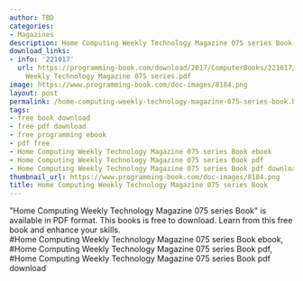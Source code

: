 ```yaml
---
author: TBD
categories:
- Magazines
description: Home Computing Weekly Technology Magazine 075 series Book
download_links:
- info: '221017'
  url: https://programming-book.com/download/2017/ComputerBooks/221017/Home Computing
    Weekly Technology Magazine 075 series.pdf
image: https://www.programming-book.com/doc-images/8184.png
layout: post
permalink: /home-computing-weekly-technology-magazine-075-series-book.html
tags:
- free book download
- free pdf download
- free programming ebook
- pdf free
- Home Computing Weekly Technology Magazine 075 series Book ebook
- Home Computing Weekly Technology Magazine 075 series Book pdf
- Home Computing Weekly Technology Magazine 075 series Book pdf download
thumbnail_url: https://www.programming-book.com/doc-images/8184.png
title: Home Computing Weekly Technology Magazine 075 series Book
---
```


 
<div class="item-desc text-justify">
  "Home Computing Weekly Technology Magazine 075 series Book" is available in PDF format. This books is free to download. Learn from this free book and enhance your skills.
  <br>
  #Home Computing Weekly Technology Magazine 075 series Book ebook, #Home Computing Weekly Technology Magazine 075 series Book pdf, #Home Computing Weekly Technology Magazine 075 series Book pdf download
</div>